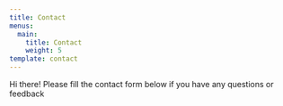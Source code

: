 ```yaml
---
title: Contact
menus:
  main:
    title: Contact
    weight: 5
template: contact
---
```

Hi there! Please fill the contact form below if you have any questions or feedback